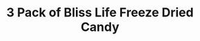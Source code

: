 ---
title:  3 Pack of Bliss Life Freeze Dried Candy
name: 3 Pack of Bliss Life Freeze Dried Candy
description: 3 Pack of Bliss Life Freeze Dried Candy - Watermelon Blasts, Cotton Candy Blasts and Cinnamon Blasts
price: $29.99
imageUrl: ["/assets/images/snackboxes/fd3/fd-3-1.jpg", "/assets/images/snackboxes/fd3/fd-3-2.jpg", "/assets/images/snackboxes/fd3/fd-3-3.jpg", "/assets/images/snackboxes/fd3/fd-3-4.jpg","/assets/images/snackboxes/fd3/fd-3-5.jpg"]
tags: -product
imageAlt: "Variety sample pack of freeze dried candies"
link: "https://amzn.to/4eeSiMa"
---